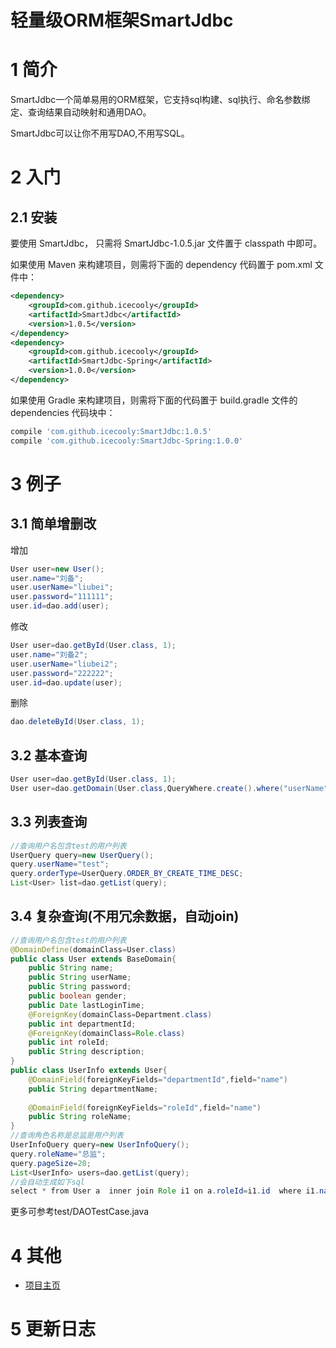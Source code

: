 # 轻量级ORM框架SmartJdbc

# 1 简介

SmartJdbc一个简单易用的ORM框架，它支持sql构建、sql执行、命名参数绑定、查询结果自动映射和通用DAO。

SmartJdbc可以让你不用写DAO,不用写SQL。

# 2 入门

## 2.1 安装

要使用 SmartJdbc， 只需将 SmartJdbc-1.0.5.jar 文件置于 classpath 中即可。

如果使用 Maven 来构建项目，则需将下面的 dependency 代码置于 pom.xml 文件中：

```xml
<dependency>
    <groupId>com.github.icecooly</groupId>
    <artifactId>SmartJdbc</artifactId>
    <version>1.0.5</version>
</dependency>
<dependency>
    <groupId>com.github.icecooly</groupId>
    <artifactId>SmartJdbc-Spring</artifactId>
    <version>1.0.0</version>
</dependency>
```

如果使用 Gradle 来构建项目，则需将下面的代码置于 build.gradle 文件的 dependencies 代码块中：

```groovy
compile 'com.github.icecooly:SmartJdbc:1.0.5'
compile 'com.github.icecooly:SmartJdbc-Spring:1.0.0'
```

# 3 例子

## 3.1 简单增删改

增加
```java
User user=new User();
user.name="刘备";
user.userName="liubei";
user.password="111111";
user.id=dao.add(user);
```
修改
```java
User user=dao.getById(User.class, 1);
user.name="刘备2";
user.userName="liubei2";
user.password="222222";
user.id=dao.update(user);
```
删除
```java
dao.deleteById(User.class, 1);
```

## 3.2 基本查询

```java
User user=dao.getById(User.class, 1);
User user=dao.getDomain(User.class,QueryWhere.create().where("userName", "test"));
```

## 3.3 列表查询

```java
//查询用户名包含test的用户列表
UserQuery query=new UserQuery();
query.userName="test";
query.orderType=UserQuery.ORDER_BY_CREATE_TIME_DESC;
List<User> list=dao.getList(query);
```

## 3.4 复杂查询(不用冗余数据，自动join)

```java
//查询用户名包含test的用户列表
@DomainDefine(domainClass=User.class)
public class User extends BaseDomain{
	public String name;
	public String userName;
	public String password;
	public boolean gender;
	public Date lastLoginTime;
	@ForeignKey(domainClass=Department.class)
	public int departmentId;
	@ForeignKey(domainClass=Role.class)
	public int roleId;
	public String description;
}
public class UserInfo extends User{
	@DomainField(foreignKeyFields="departmentId",field="name")
	public String departmentName;
	
	@DomainField(foreignKeyFields="roleId",field="name")
	public String roleName;
}
//查询角色名称是总监是用户列表
UserInfoQuery query=new UserInfoQuery();
query.roleName="总监";
query.pageSize=20;
List<UserInfo> users=dao.getList(query);
//会自动生成如下sql
select * from User a  inner join Role i1 on a.roleId=i1.id  where i1.name like  '%总监%'  limit 0,20;
```
更多可参考test/DAOTestCase.java

# 4 其他

* [项目主页](https://github.com/icecooly/SmartJdbc)

# 5 更新日志